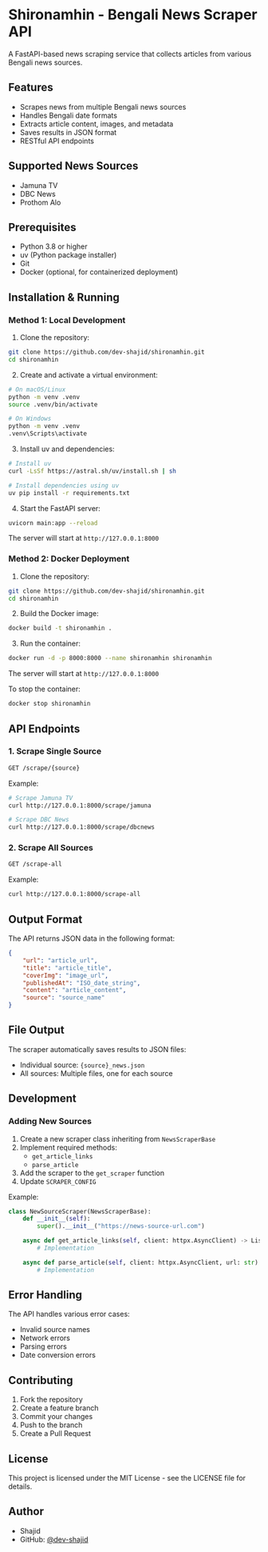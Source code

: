 # Shironamhin - Bengali News Scraper API

A FastAPI-based news scraping service that collects articles from various Bengali news sources.

## Features

- Scrapes news from multiple Bengali news sources
- Handles Bengali date formats
- Extracts article content, images, and metadata
- Saves results in JSON format
- RESTful API endpoints

## Supported News Sources

- Jamuna TV
- DBC News
- Prothom Alo

## Prerequisites

- Python 3.8 or higher
- uv (Python package installer)
- Git
- Docker (optional, for containerized deployment)

## Installation & Running

### Method 1: Local Development

1. Clone the repository:
```bash
git clone https://github.com/dev-shajid/shironamhin.git
cd shironamhin
```

2. Create and activate a virtual environment:
```bash
# On macOS/Linux
python -m venv .venv
source .venv/bin/activate

# On Windows
python -m venv .venv
.venv\Scripts\activate
```

3. Install uv and dependencies:
```bash
# Install uv
curl -LsSf https://astral.sh/uv/install.sh | sh

# Install dependencies using uv
uv pip install -r requirements.txt
```

4. Start the FastAPI server:
```bash
uvicorn main:app --reload
```

The server will start at `http://127.0.0.1:8000`

### Method 2: Docker Deployment

1. Clone the repository:
```bash
git clone https://github.com/dev-shajid/shironamhin.git
cd shironamhin
```

2. Build the Docker image:
```bash
docker build -t shironamhin .
```

3. Run the container:
```bash
docker run -d -p 8000:8000 --name shironamhin shironamhin
```

The server will start at `http://127.0.0.1:8000`

To stop the container:
```bash
docker stop shironamhin
```

## API Endpoints

### 1. Scrape Single Source
```bash
GET /scrape/{source}
```

Example:
```bash
# Scrape Jamuna TV
curl http://127.0.0.1:8000/scrape/jamuna

# Scrape DBC News
curl http://127.0.0.1:8000/scrape/dbcnews
```

### 2. Scrape All Sources
```bash
GET /scrape-all
```

Example:
```bash
curl http://127.0.0.1:8000/scrape-all
```

## Output Format

The API returns JSON data in the following format:

```json
{
    "url": "article_url",
    "title": "article_title",
    "coverImg": "image_url",
    "publishedAt": "ISO_date_string",
    "content": "article_content",
    "source": "source_name"
}
```

## File Output

The scraper automatically saves results to JSON files:
- Individual source: `{source}_news.json`
- All sources: Multiple files, one for each source

## Development

### Adding New Sources

1. Create a new scraper class inheriting from `NewsScraperBase`
2. Implement required methods:
   - `get_article_links`
   - `parse_article`
3. Add the scraper to the `get_scraper` function
4. Update `SCRAPER_CONFIG`

Example:
```python
class NewSourceScraper(NewsScraperBase):
    def __init__(self):
        super().__init__("https://news-source-url.com")

    async def get_article_links(self, client: httpx.AsyncClient) -> List[str]:
        # Implementation

    async def parse_article(self, client: httpx.AsyncClient, url: str) -> Dict[str, Any]:
        # Implementation
```

## Error Handling

The API handles various error cases:
- Invalid source names
- Network errors
- Parsing errors
- Date conversion errors

## Contributing

1. Fork the repository
2. Create a feature branch
3. Commit your changes
4. Push to the branch
5. Create a Pull Request

## License

This project is licensed under the MIT License - see the LICENSE file for details.

## Author

- Shajid
- GitHub: [@dev-shajid](https://github.com/dev-shajid) 